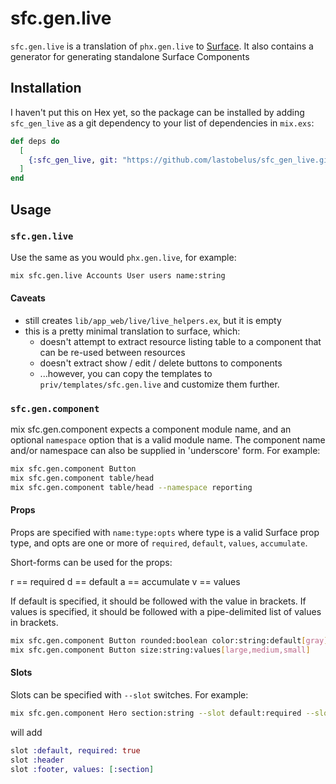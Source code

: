 # sfc.gen.live

`sfc.gen.live` is a translation of `phx.gen.live` to [Surface](https://surface-ui.org).
It also contains a generator for generating standalone Surface Components

## Installation

I haven't put this on Hex yet, so the package can be installed
by adding `sfc_gen_live` as a git dependency to your list of
dependencies in `mix.exs`:

```elixir
def deps do
  [
    {:sfc_gen_live, git: "https://github.com/lastobelus/sfc_gen_live.git"}
  ]
end
```

## Usage

### `sfc.gen.live`

Use the same as you would `phx.gen.live`, for example:

```bash
mix sfc.gen.live Accounts User users name:string
```

#### Caveats

- still creates `lib/app_web/live/live_helpers.ex`, but it is empty
- this is a pretty minimal translation to surface, which:
  - doesn't attempt to extract resource listing table to a component that can be re-used between resources
  - doesn't extract show / edit / delete buttons to components
  - ...however, you can copy the templates to `priv/templates/sfc.gen.live` and customize them further.

### `sfc.gen.component`

mix sfc.gen.component expects a component module name, and an optional `namespace`
option that is a valid module name.
The component name and/or namespace can also be supplied in 'underscore' form.
For example:

```bash
mix sfc.gen.component Button
mix sfc.gen.component table/head
mix sfc.gen.component table/head --namespace reporting
```

#### Props

Props are specified with `name:type:opts` where type is a valid Surface prop
type, and opts are one or more of `required`, `default`, `values`, `accumulate`.

Short-forms can be used for the props:

r == required
d == default
a == accumulate
v == values

If default is specified, it should be followed with the value in brackets.
If values is specified, it should be followed with a pipe-delimited list
of values in brackets.

```bash
mix sfc.gen.component Button rounded:boolean color:string:default[gray]
mix sfc.gen.component Button size:string:values[large,medium,small]
```

#### Slots

Slots can be specified with `--slot` switches.
For example:

```bash
mix sfc.gen.component Hero section:string --slot default:required --slot header --slot footer[section]
```

will add

```elixir
slot :default, required: true
slot :header
slot :footer, values: [:section]
```
